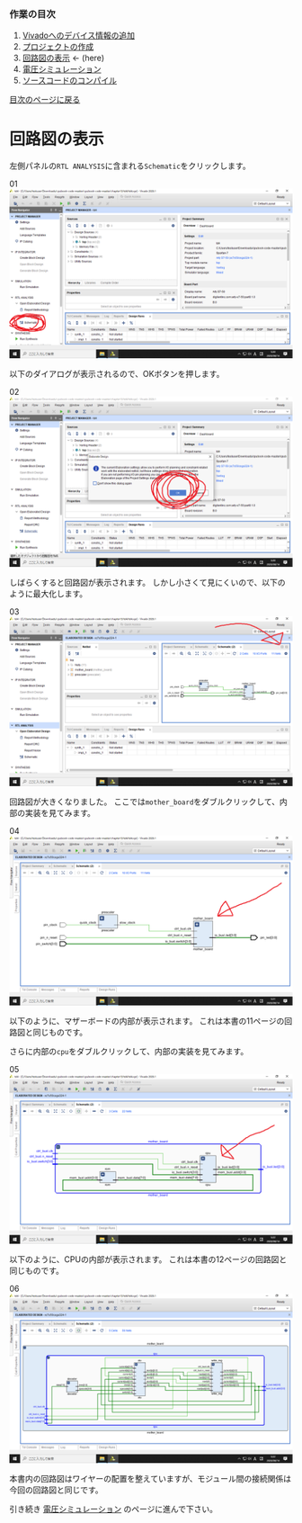 ### 作業の目次

1. [Vivadoへのデバイス情報の追加](../board/index.md)
2. [プロジェクトの作成](../project/index.md)
3. [回路図の表示](../schematic/index.md) ← (here)
4. [電圧シミュレーション](../wave/index.md)
5. [ソースコードのコンパイル](../compile/index.md)

[目次のページに戻る](../vivado/index.md)

# 回路図の表示

左側パネルの`RTL ANALYSIS`に含まれる`Schematic`をクリックします。

01  
![ ](schematic_001.png)

以下のダイアログが表示されるので、OKボタンを押します。

02  
![ ](schematic_002.png)

しばらくすると回路図が表示されます。
しかし小さくて見にくいので、以下のように最大化します。

03  
![ ](schematic_003.png)

回路図が大きくなりました。
ここでは`mother_board`をダブルクリックして、内部の実装を見てみます。

04  
![ ](schematic_004.png)

以下のように、マザーボードの内部が表示されます。
これは本書の11ページの回路図と同じものです。

さらに内部の`cpu`をダブルクリックして、内部の実装を見てみます。

05  
![ ](schematic_005.png)

以下のように、CPUの内部が表示されます。
これは本書の12ページの回路図と同じものです。

06  
![ ](schematic_006.png)

本書内の回路図はワイヤーの配置を整えていますが、モジュール間の接続関係は今回の回路図と同じです。

引き続き [電圧シミュレーション](../wave/index.md) のページに進んで下さい。
